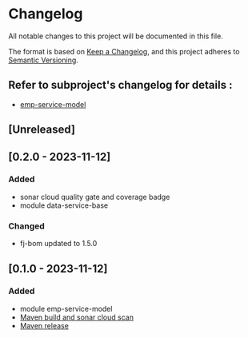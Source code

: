 # Changelog

All notable changes to this project will be documented in this file.

The format is based on [Keep a Changelog](https://keepachangelog.com/en/1.1.0/),
and this project adheres to [Semantic Versioning](https://semver.org/spec/v2.0.0.html).

## Refer to subproject's changelog for details : 

- [emp-service-model](https://github.com/fugerit-org/fj-service-helper-bom/blob/main/emp-service-model/CHANGELOG.md)

## [Unreleased]

## [0.2.0 - 2023-11-12]

### Added 

- sonar cloud quality gate and coverage badge
- module data-service-base

### Changed

- fj-bom updated to 1.5.0 

## [0.1.0 - 2023-11-12]

### Added 

- module emp-service-model
- [Maven build and sonar cloud scan](.github/workflows/build_maven_package.yml)
- [Maven release](.github/workflows/deploy_maven_package.yml)